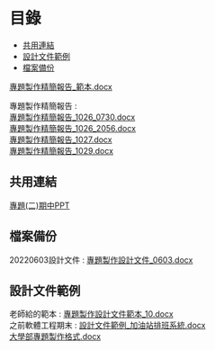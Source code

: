 # 目錄
- [共用連結](#共用連結)
- [設計文件範例](#設計文件範例)
- [檔案備份](#檔案備份)

[專題製作精簡報告_範本.docx](https://github.com/s108000389/File-temporary-storage/files/9875760/_.docx)  

專題製作精簡報告 :  
[專題製作精簡報告_1026_0730.docx](https://github.com/s108000389/File-temporary-storage/files/9869099/_1026_0730.docx)  
[專題製作精簡報告_1026_2056.docx](https://github.com/s108000389/File-temporary-storage/files/9869644/_1026_2056.docx)  
[專題製作精簡報告_1027.docx](https://github.com/s108000389/File-temporary-storage/files/9877434/_1027.docx)  
[專題製作精簡報告_1029.docx](https://github.com/s108000389/File-temporary-storage/files/9892716/_1029.docx)




## 共用連結
[專題(二)期中PPT](https://gksuedutw-my.sharepoint.com/:p:/g/personal/s108000389_g_ksu_edu_tw/EUrmtlRNDF9Bp12Nn03vYOIB99KlIod5-J0CbyqAOzYwjg?e=jSWw7z)

## 檔案備份
20220603設計文件 :  [專題製作設計文件_0603.docx](https://github.com/s108000389/File-temporary-storage/files/8829664/_0603.docx)  


## 設計文件範例
老師給的範本 :
[專題製作設計文件範本_10.docx](https://github.com/s108000389/File-temporary-storage/files/8825047/_10.docx)  
之前軟體工程期末 : 
[設計文件範例_加油站排班系統.docx](https://github.com/s108000389/File-temporary-storage/files/8825059/_.docx)  
[大學部專題製作格式.docx](https://github.com/s108000389/File-temporary-storage/files/9877746/default.docx)


